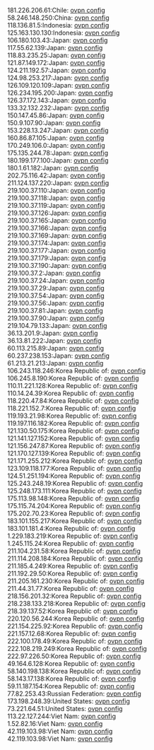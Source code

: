 181.226.206.61:Chile: [ovpn config](vpn/181_226_206_61.ovpn)  
58.246.148.250:China: [ovpn config](vpn/58_246_148_250.ovpn)  
118.136.81.5:Indonesia: [ovpn config](vpn/118_136_81_5.ovpn)  
125.163.130.130:Indonesia: [ovpn config](vpn/125_163_130_130.ovpn)  
106.180.103.43:Japan: [ovpn config](vpn/106_180_103_43.ovpn)  
117.55.62.139:Japan: [ovpn config](vpn/117_55_62_139.ovpn)  
118.83.235.25:Japan: [ovpn config](vpn/118_83_235_25.ovpn)  
121.87.149.172:Japan: [ovpn config](vpn/121_87_149_172.ovpn)  
124.211.192.57:Japan: [ovpn config](vpn/124_211_192_57.ovpn)  
124.98.253.217:Japan: [ovpn config](vpn/124_98_253_217.ovpn)  
126.109.120.109:Japan: [ovpn config](vpn/126_109_120_109.ovpn)  
126.234.195.200:Japan: [ovpn config](vpn/126_234_195_200.ovpn)  
126.37.172.143:Japan: [ovpn config](vpn/126_37_172_143.ovpn)  
133.32.132.232:Japan: [ovpn config](vpn/133_32_132_232.ovpn)  
150.147.45.86:Japan: [ovpn config](vpn/150_147_45_86.ovpn)  
150.9.107.90:Japan: [ovpn config](vpn/150_9_107_90.ovpn)  
153.228.13.247:Japan: [ovpn config](vpn/153_228_13_247.ovpn)  
160.86.87.105:Japan: [ovpn config](vpn/160_86_87_105.ovpn)  
170.249.106.0:Japan: [ovpn config](vpn/170_249_106_0.ovpn)  
175.135.244.78:Japan: [ovpn config](vpn/175_135_244_78.ovpn)  
180.199.177.100:Japan: [ovpn config](vpn/180_199_177_100.ovpn)  
180.1.61.182:Japan: [ovpn config](vpn/180_1_61_182.ovpn)  
202.75.116.42:Japan: [ovpn config](vpn/202_75_116_42.ovpn)  
211.124.137.220:Japan: [ovpn config](vpn/211_124_137_220.ovpn)  
219.100.37.110:Japan: [ovpn config](vpn/219_100_37_110.ovpn)  
219.100.37.118:Japan: [ovpn config](vpn/219_100_37_118.ovpn)  
219.100.37.119:Japan: [ovpn config](vpn/219_100_37_119.ovpn)  
219.100.37.126:Japan: [ovpn config](vpn/219_100_37_126.ovpn)  
219.100.37.165:Japan: [ovpn config](vpn/219_100_37_165.ovpn)  
219.100.37.166:Japan: [ovpn config](vpn/219_100_37_166.ovpn)  
219.100.37.169:Japan: [ovpn config](vpn/219_100_37_169.ovpn)  
219.100.37.174:Japan: [ovpn config](vpn/219_100_37_174.ovpn)  
219.100.37.177:Japan: [ovpn config](vpn/219_100_37_177.ovpn)  
219.100.37.179:Japan: [ovpn config](vpn/219_100_37_179.ovpn)  
219.100.37.190:Japan: [ovpn config](vpn/219_100_37_190.ovpn)  
219.100.37.2:Japan: [ovpn config](vpn/219_100_37_2.ovpn)  
219.100.37.24:Japan: [ovpn config](vpn/219_100_37_24.ovpn)  
219.100.37.29:Japan: [ovpn config](vpn/219_100_37_29.ovpn)  
219.100.37.54:Japan: [ovpn config](vpn/219_100_37_54.ovpn)  
219.100.37.56:Japan: [ovpn config](vpn/219_100_37_56.ovpn)  
219.100.37.81:Japan: [ovpn config](vpn/219_100_37_81.ovpn)  
219.100.37.90:Japan: [ovpn config](vpn/219_100_37_90.ovpn)  
219.104.79.133:Japan: [ovpn config](vpn/219_104_79_133.ovpn)  
36.13.201.9:Japan: [ovpn config](vpn/36_13_201_9.ovpn)  
36.13.81.222:Japan: [ovpn config](vpn/36_13_81_222.ovpn)  
60.113.215.89:Japan: [ovpn config](vpn/60_113_215_89.ovpn)  
60.237.238.153:Japan: [ovpn config](vpn/60_237_238_153.ovpn)  
61.213.21.213:Japan: [ovpn config](vpn/61_213_21_213.ovpn)  
106.243.118.246:Korea Republic of: [ovpn config](vpn/106_243_118_246.ovpn)  
106.245.8.190:Korea Republic of: [ovpn config](vpn/106_245_8_190.ovpn)  
110.11.221.128:Korea Republic of: [ovpn config](vpn/110_11_221_128.ovpn)  
110.14.24.39:Korea Republic of: [ovpn config](vpn/110_14_24_39.ovpn)  
118.220.47.84:Korea Republic of: [ovpn config](vpn/118_220_47_84.ovpn)  
118.221.152.7:Korea Republic of: [ovpn config](vpn/118_221_152_7.ovpn)  
119.193.21.98:Korea Republic of: [ovpn config](vpn/119_193_21_98.ovpn)  
119.197.116.182:Korea Republic of: [ovpn config](vpn/119_197_116_182.ovpn)  
121.130.50.175:Korea Republic of: [ovpn config](vpn/121_130_50_175.ovpn)  
121.141.127.152:Korea Republic of: [ovpn config](vpn/121_141_127_152.ovpn)  
121.156.247.87:Korea Republic of: [ovpn config](vpn/121_156_247_87.ovpn)  
121.170.127.139:Korea Republic of: [ovpn config](vpn/121_170_127_139.ovpn)  
121.171.255.212:Korea Republic of: [ovpn config](vpn/121_171_255_212.ovpn)  
123.109.118.177:Korea Republic of: [ovpn config](vpn/123_109_118_177.ovpn)  
124.51.251.194:Korea Republic of: [ovpn config](vpn/124_51_251_194.ovpn)  
125.243.248.19:Korea Republic of: [ovpn config](vpn/125_243_248_19.ovpn)  
125.248.173.111:Korea Republic of: [ovpn config](vpn/125_248_173_111.ovpn)  
175.113.98.148:Korea Republic of: [ovpn config](vpn/175_113_98_148.ovpn)  
175.115.74.204:Korea Republic of: [ovpn config](vpn/175_115_74_204.ovpn)  
175.202.70.23:Korea Republic of: [ovpn config](vpn/175_202_70_23.ovpn)  
183.101.155.217:Korea Republic of: [ovpn config](vpn/183_101_155_217.ovpn)  
183.101.181.4:Korea Republic of: [ovpn config](vpn/183_101_181_4.ovpn)  
1.229.183.219:Korea Republic of: [ovpn config](vpn/1_229_183_219.ovpn)  
1.245.115.24:Korea Republic of: [ovpn config](vpn/1_245_115_24.ovpn)  
211.104.231.58:Korea Republic of: [ovpn config](vpn/211_104_231_58.ovpn)  
211.114.208.184:Korea Republic of: [ovpn config](vpn/211_114_208_184.ovpn)  
211.185.4.249:Korea Republic of: [ovpn config](vpn/211_185_4_249.ovpn)  
211.192.29.50:Korea Republic of: [ovpn config](vpn/211_192_29_50.ovpn)  
211.205.161.230:Korea Republic of: [ovpn config](vpn/211_205_161_230.ovpn)  
211.44.31.77:Korea Republic of: [ovpn config](vpn/211_44_31_77.ovpn)  
218.156.201.32:Korea Republic of: [ovpn config](vpn/218_156_201_32.ovpn)  
218.238.133.218:Korea Republic of: [ovpn config](vpn/218_238_133_218.ovpn)  
218.39.137.52:Korea Republic of: [ovpn config](vpn/218_39_137_52.ovpn)  
220.120.56.244:Korea Republic of: [ovpn config](vpn/220_120_56_244.ovpn)  
221.154.225.92:Korea Republic of: [ovpn config](vpn/221_154_225_92.ovpn)  
221.157.12.68:Korea Republic of: [ovpn config](vpn/221_157_12_68.ovpn)  
222.100.178.49:Korea Republic of: [ovpn config](vpn/222_100_178_49.ovpn)  
222.108.219.249:Korea Republic of: [ovpn config](vpn/222_108_219_249.ovpn)  
222.97.226.50:Korea Republic of: [ovpn config](vpn/222_97_226_50.ovpn)  
49.164.6.128:Korea Republic of: [ovpn config](vpn/49_164_6_128.ovpn)  
58.140.198.138:Korea Republic of: [ovpn config](vpn/58_140_198_138.ovpn)  
58.143.17.138:Korea Republic of: [ovpn config](vpn/58_143_17_138.ovpn)  
59.11.187.154:Korea Republic of: [ovpn config](vpn/59_11_187_154.ovpn)  
77.82.253.43:Russian Federation: [ovpn config](vpn/77_82_253_43.ovpn)  
173.198.248.39:United States: [ovpn config](vpn/173_198_248_39.ovpn)  
73.221.64.51:United States: [ovpn config](vpn/73_221_64_51.ovpn)  
113.22.127.244:Viet Nam: [ovpn config](vpn/113_22_127_244.ovpn)  
1.52.82.16:Viet Nam: [ovpn config](vpn/1_52_82_16.ovpn)  
42.119.103.98:Viet Nam: [ovpn config](vpn/42_119_103_98.ovpn)  
42.119.103.98:Viet Nam: [ovpn config](vpn/42_119_103_98.ovpn)  
